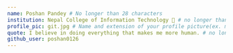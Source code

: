 ```yaml
---
name: Poshan Pandey # No longer than 28 characters
institution: Nepal College of Information Technology 🚩 # no longer than 58 characters
profile_pic: git.jpg # Name and extension of your profile picture(ex. mona.png) The picture must be squared and 544px on width and height.
quote: I believe in doing everything that makes me more human. # no longer than 100 characters, avoid using quotes(") to guarantee the format remains the same.
github_user: poshan0126
---
```

